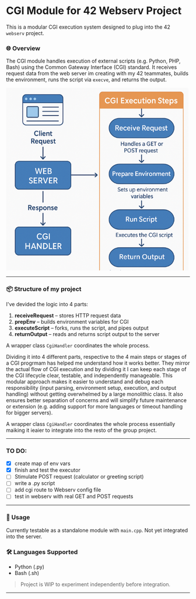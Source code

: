 # CGI Module for 42 Webserv Project

This is a modular CGI execution system designed to plug into the 42 `webserv` project.

### 🌐 Overview

The CGI module handles execution of external scripts (e.g. Python, PHP, Bash) using the Common Gateway Interface (CGI) standard. It receives request data from the web server im creating with my 42 teammates, builds the environment, runs the script via `execve`, and returns the output.

<img src="cgi-structure.png" alt="CGI Flowchart" width="500">

---

### 📦 Structure of my project

I've devided the logic into 4 parts:

1. **receiveRequest** – stores HTTP request data
2. **prepEnv** – builds environment variables for CGI
3. **executeScript** – forks, runs the script, and pipes output
4. **returnOutput** – reads and returns script output to the server

A wrapper class `CgiHandler` coordinates the whole process.

Dividing it into 4 different parts, respective to the 4 main steps or stages of a CGI progrmam has helped me understand how it works better.
They mirror the actual flow of CGI execution and by dividing it I can keep each stage of the CGI lifecycle clear, testable, and independently manageable.
This modular approach makes it easier to understand and debug each responsibility (input parsing, environment setup, execution, and output handling) without getting overwhelmed by a large monolithic class.
It also ensures better separation of concerns and will simplify future maintenance or extension (e.g. adding support for more languages or timeout handling for bigger servers).

A wrapper class `CgiHandler` coordinates the whole process essentially maiking it ieaier to integrate into the resto of the group project. 

---

### TO DO:
- [x] create map of env vars
- [x] finish and test the executor
- [ ] Stimulate POST request (calculator or greeting script)
- [ ] write a .py script
- [ ] add cgi route to Webserv config file
- [ ] test in webserv with real GET and POST requests

---

### 🧪 Usage

Currently testable as a standalone module with `main.cpp`. Not yet integrated into the server.

### 🛠 Languages Supported

- Python (.py)
- Bash (.sh)

> Project is WIP to experiment independently before integration.

---
